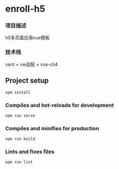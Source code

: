 # enroll-h5

### 项目描述
h5多页面应用vue模板

### 技术栈
vant + vw适配 + vue-cli4 

## Project setup
```
npm install
```

### Compiles and hot-reloads for development
```
npm run serve
```

### Compiles and minifies for production
```
npm run build
```

### Lints and fixes files
```
npm run lint
```
